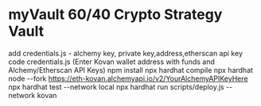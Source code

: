 # myVault 60/40 Crypto Strategy Vault

add credentials.js - alchemy key, private key,address,etherscan api key
code credentials.js (Enter Kovan wallet address with funds and Alchemy/Etherscan API Keys)
npm install
npx hardhat compile
npx hardhat node --fork https://eth-kovan.alchemyapi.io/v2/YourAlchemyAPIKeyHere
npx hardhat test --network local
npx hardhat run scripts/deploy.js --network kovan
